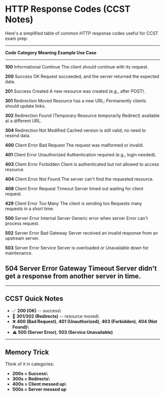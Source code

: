 # HTTP Response Codes (CCST Notes)

Here's a simplified table of common HTTP response codes useful for CCST
exam prep:

  ------------------------------------------------------------------------
  **Code**    **Category**     **Meaning**      **Example Use Case**
  ----------- ---------------- ---------------- --------------------------
  **100**     Informational    Continue         The client should continue
                                                with its request.

  **200**     Success          OK               Request succeeded, and the
                                                server returned the
                                                expected data.

  **201**     Success          Created          A new resource was created
                                                (e.g., after POST).

  **301**     Redirection      Moved            Resource has a new URL;
                               Permanently      clients should update
                                                links.

  **302**     Redirection      Found (Temporary Resource temporarily
                               Redirect)        available at a different
                                                URL.

  **304**     Redirection      Not Modified     Cached version is still
                                                valid; no need to resend
                                                data.

  **400**     Client Error     Bad Request      The request was malformed
                                                or invalid.

  **401**     Client Error     Unauthorized     Authentication required
                                                (e.g., login needed).

  **403**     Client Error     Forbidden        Client is authenticated
                                                but not allowed to access
                                                resource.

  **404**     Client Error     Not Found        The server can't find the
                                                requested resource.

  **408**     Client Error     Request Timeout  Server timed out waiting
                                                for client request.

  **429**     Client Error     Too Many         The client is sending too
                               Requests         many requests in a short
                                                time.

  **500**     Server Error     Internal Server  Generic error when server
                               Error            can't process request.

  **502**     Server Error     Bad Gateway      Server received an invalid
                                                response from an upstream
                                                server.

  **503**     Server Error     Service          Server is overloaded or
                               Unavailable      down for maintenance.

  **504**     Server Error     Gateway Timeout  Server didn't get a
                                                response from another
                                                server in time.
  ------------------------------------------------------------------------

------------------------------------------------------------------------

## CCST Quick Notes

-   ✅ **200 (OK)** -- success\
-   🔄 **301/302 (Redirects)** -- resource moved\
-   ❌ **400 (Bad Request)**, **401 (Unauthorized)**, **403
    (Forbidden)**, **404 (Not Found)**\
-   ⚠️ **500 (Server Error)**, **503 (Service Unavailable)**

------------------------------------------------------------------------

## Memory Trick

Think of it in categories:

-   **200s = Success**\
-   **300s = Redirects**\
-   **400s = Client messed up**\
-   **500s = Server messed up**
